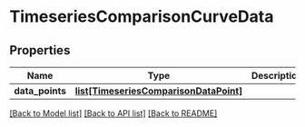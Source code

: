 # TimeseriesComparisonCurveData

## Properties
Name | Type | Description | Notes
------------ | ------------- | ------------- | -------------
**data_points** | [**list[TimeseriesComparisonDataPoint]**](TimeseriesComparisonDataPoint.md) |  | [optional] 

[[Back to Model list]](../README.md#documentation-for-models) [[Back to API list]](../README.md#documentation-for-api-endpoints) [[Back to README]](../README.md)



